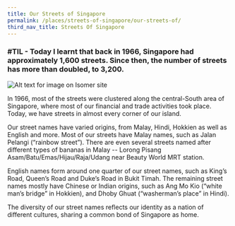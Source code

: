 ```yaml
---
title: Our Streets of Singapore
permalink: /places/streets-of-singapore/our-streets-of/
third_nav_title: Streets Of Singapore
---
```

###  #TIL - Today I learnt that back in 1966, Singapore had approximately 1,600 streets. Since then, the number of streets has more than doubled, to 3,200.

![Alt text for image on Isomer site](/images/sos_ourstreets.jpg)

In 1966, most of the streets were clustered along the central-South area of Singapore, where most of our financial and trade activities took place. Today, we have streets in almost every corner of our island.

Our street names have varied origins, from Malay, Hindi, Hokkien as well as English and more. Most of our streets have Malay names, such as Jalan Pelangi (“rainbow street”). There are even several streets named after different types of bananas in Malay -- Lorong Pisang Asam/Batu/Emas/Hijau/Raja/Udang near Beauty World MRT station.

English names form around one quarter of our street names, such as King’s Road, Queen’s Road and Duke’s Road in Bukit Timah. The remaining street names mostly have Chinese or Indian origins, such as Ang Mo Kio (“white man’s bridge” in Hokkien), and Dhoby Ghuat (“washerman’s place” in Hindi).

The diversity of our street names reflects our identity as a nation of different cultures, sharing a common bond of Singapore as home.